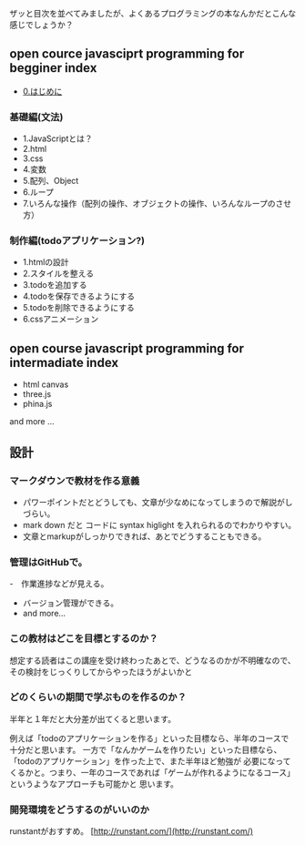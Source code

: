 ザッと目次を並べてみましたが、よくあるプログラミングの本なんかだとこんな感じでしょうか？

## open cource javasciprt programming for begginer index

- [0.はじめに](/begginer/00.md)

### 基礎編(文法)

- 1.JavaScriptとは？
- 2.html
- 3.css
- 4.変数
- 5.配列、Object
- 6.ループ
- 7.いろんな操作（配列の操作、オブジェクトの操作、いろんなループのさせ方）

### 制作編(todoアプリケーション?)

- 1.htmlの設計
- 2.スタイルを整える
- 3.todoを追加する
- 4.todoを保存できるようにする
- 5.todoを削除できるようにする
- 6.cssアニメーション


## open course javascript programming for intermadiate index

- html canvas
- three.js
- phina.js

and more ...

## 設計

### マークダウンで教材を作る意義

- パワーポイントだとどうしても、文章が少なめになってしまうので解説がしづらい。
- mark down だと コードに syntax higlight を入れられるのでわかりやすい。
- 文章とmarkupがしっかりできれば、あとでどうすることもできる。

### 管理はGitHubで。
 
-　作業進捗などが見える。
- バージョン管理ができる。
- and more...


### この教材はどこを目標とするのか？

想定する読者はこの講座を受け終わったあとで、どうなるのかが不明確なので、
その検討をじっくりしてからやったほうがよいかと

### どのくらいの期間で学ぶものを作るのか？

半年と１年だと大分差が出てくると思います。

例えば「todoのアプリケーションを作る」といった目標なら、半年のコースで十分だと思います。
一方で「なんかゲームを作りたい」といった目標なら、「todoのアプリケーション」を作った上で、また半年ほど勉強が
必要になってくるかと。つまり、一年のコースであれば「ゲームが作れるようになるコース」というようなアプローチも可能かと
思います。


### 開発環境をどうするのがいいのか

runstantがおすすめ。
[http://runstant.com/](http://runstant.com/)
